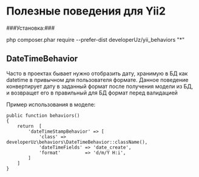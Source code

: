 Полезные поведения для Yii2
=============

###Установка:###

php composer.phar require --prefer-dist developerUz/yii_behaviors "*"

DateTimeBehavior
-------------

Часто в проектах бывает нужно отобразить дату, хранимую в БД как datetime в привычном для пользователя формате.
Данное поведение конвертирует дату в заданный формат после получения модели из БД, и возвращет его в правильный для БД формат перед валидацией

Пример использования в моделе:

    public function behaviors()
    {
        return  [
            'dateTimeStampBehavior' => [
                'class' => developerUz\behaviors\DateTimeBehavior::className(),
                'dateTimeFields' => 'date_create',
                'format'         => 'd/m/Y H:i',
            ]
        ]
    }
